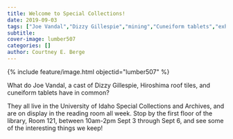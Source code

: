 ```yaml
---
title: Welcome to Special Collections!
date: 2019-09-03
tags: ["Joe Vandal","Dizzy Gillespie","mining","Cuneiform tablets","exhibits","library events"]
subtitle: 
cover-image: lumber507
categories: []
author: Courtney E. Berge
---
```


{% include feature/image.html objectid="lumber507" %}

What do Joe Vandal, a cast of Dizzy Gillespie, Hiroshima roof tiles, and cuneiform tablets have in common?

They all live in the University of Idaho Special Collections and Archives, and are on display in the reading room all week. Stop by the first floor of the library, Room 121, between 10am-2pm Sept 3 through Sept 6, and see some of the interesting things we keep!